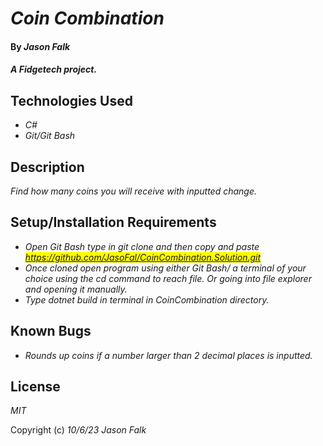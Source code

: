 # _Coin Combination_

#### By _**Jason Falk**_

#### _A Fidgetech project._

## Technologies Used

* _C#_
* _Git/Git Bash_

## Description

_Find how many coins you will receive with inputted change._

## Setup/Installation Requirements

* _Open Git Bash type in git clone and then copy and paste <mark>https://github.com/JasoFal/CoinCombination.Solution.git<mark>_
* _Once cloned open program using either Git Bash/ a terminal of your choice using the cd command to reach file. Or going into file explorer and opening it manually._
* _Type dotnet build in terminal in CoinCombination directory._

## Known Bugs

* _Rounds up coins if a number larger than 2 decimal places is inputted._

## License

_MIT_

Copyright (c) _10/6/23_ _Jason Falk_